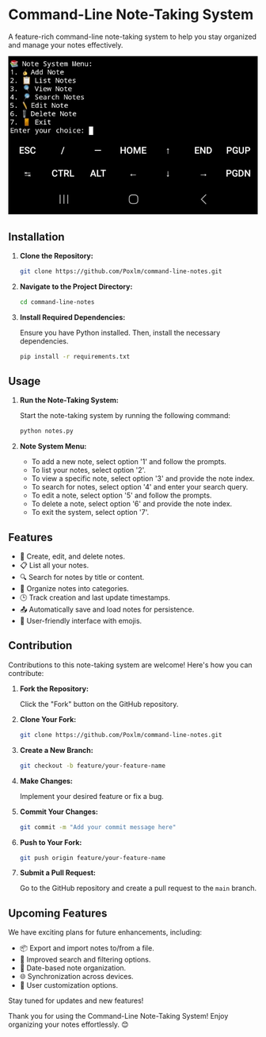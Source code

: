 # Command-Line Note-Taking System

A feature-rich command-line note-taking system to help you stay organized and manage your notes effectively.

![Note System Screenshot](screenshot.png)

## Installation

1. **Clone the Repository:**

   ```bash
   git clone https://github.com/Poxlm/command-line-notes.git
   ```

2. **Navigate to the Project Directory:**

   ```bash
   cd command-line-notes
   ```

3. **Install Required Dependencies:**

   Ensure you have Python installed. Then, install the necessary dependencies.

   ```bash
   pip install -r requirements.txt
   ```

## Usage

1. **Run the Note-Taking System:**

   Start the note-taking system by running the following command:

   ```bash
   python notes.py
   ```

2. **Note System Menu:**

   - To add a new note, select option '1' and follow the prompts.
   - To list your notes, select option '2'.
   - To view a specific note, select option '3' and provide the note index.
   - To search for notes, select option '4' and enter your search query.
   - To edit a note, select option '5' and follow the prompts.
   - To delete a note, select option '6' and provide the note index.
   - To exit the system, select option '7'.

## Features

- 📝 Create, edit, and delete notes.
- 📋 List all your notes.
- 🔍 Search for notes by title or content.
- 📂 Organize notes into categories.
- 🕒 Track creation and last update timestamps.
- 📤 Automatically save and load notes for persistence.
- 🌈 User-friendly interface with emojis.

## Contribution

Contributions to this note-taking system are welcome! Here's how you can contribute:

1. **Fork the Repository:**

   Click the "Fork" button on the GitHub repository.

2. **Clone Your Fork:**

   ```bash
   git clone https://github.com/Poxlm/command-line-notes.git
   ```

3. **Create a New Branch:**

   ```bash
   git checkout -b feature/your-feature-name
   ```

4. **Make Changes:**

   Implement your desired feature or fix a bug.

5. **Commit Your Changes:**

   ```bash
   git commit -m "Add your commit message here"
   ```

6. **Push to Your Fork:**

   ```bash
   git push origin feature/your-feature-name
   ```

7. **Submit a Pull Request:**

   Go to the GitHub repository and create a pull request to the `main` branch.

## Upcoming Features

We have exciting plans for future enhancements, including:

- 📦 Export and import notes to/from a file.
- 🚀 Improved search and filtering options.
- 📅 Date-based note organization.
- 🌐 Synchronization across devices.
- 🌟 User customization options.

Stay tuned for updates and new features!

Thank you for using the Command-Line Note-Taking System! Enjoy organizing your notes effortlessly. 😊

